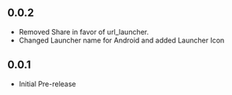 ## 0.0.2

- Removed Share in favor of url_launcher.
- Changed Launcher name for Android and added Launcher Icon

## 0.0.1

- Initial Pre-release
